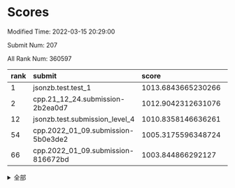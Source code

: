 # Scores

Modified Time: 2022-03-15 20:29:00

Submit Num: 207

All Rank Num: 360597

| rank |               submit               |       score        |       sigma        | pk_num |
| :--- | :--------------------------------- | :----------------- | :----------------- | :----- |
| 1    | jsonzb.test.test_1                 | 1013.6843665230266 | 0.8239550800445772 | 6968   |
| 2    | cpp.21_12_24.submission-2b2ea0d7   | 1012.9042312631076 | 0.8192790036535543 | 6963   |
| 12   | jsonzb.test.submission_level_4     | 1010.8358146636261 | 0.7783632645080629 | 6968   |
| 54   | cpp.2022_01_09.submission-5b0e3de2 | 1005.3175596348724 | 0.7197046019452874 | 6971   |
| 66   | cpp.2022_01_09.submission-816672bd | 1003.844866292127  | 0.7078141100952551 | 6969   |


<details>
<summary>全部</summary>

| rank |                 submit                 |       score        |       sigma        | pk_num |
| :--- | :------------------------------------- | :----------------- | :----------------- | :----- |
| 1    | jsonzb.test.test_1                     | 1013.6843665230266 | 0.8239550800445772 | 6968   |
| 2    | cpp.21_12_24.submission-2b2ea0d7       | 1012.9042312631076 | 0.8192790036535543 | 6963   |
| 3    | gobigger.level_3.submission_level_3_39 | 1011.7372050638485 | 0.7675852066815048 | 6970   |
| 4    | gobigger.level_3.submission_level_3_36 | 1011.4758511509066 | 0.7857168252222878 | 6968   |
| 5    | gobigger.level_3.submission_level_3_48 | 1011.4101009704659 | 0.7504548123924089 | 6969   |
| 6    | gobigger.level_3.submission_level_3_16 | 1011.0382157115148 | 0.767407706744841  | 6968   |
| 7    | gobigger.level_3.submission_level_3_22 | 1010.9937129007151 | 0.7616361863428657 | 6970   |
| 8    | gobigger.level_3.submission_level_3_31 | 1010.9383837013436 | 0.7824204018485869 | 6966   |
| 9    | gobigger.level_3.submission_level_3_42 | 1010.9248351613128 | 0.7727090029684311 | 6970   |
| 10   | gobigger.level_3.submission_level_3_18 | 1010.909622162002  | 0.7654103144593359 | 6969   |
| 11   | gobigger.level_3.submission_level_3_33 | 1010.8617977516001 | 0.7768855468439282 | 6969   |
| 12   | jsonzb.test.submission_level_4         | 1010.8358146636261 | 0.7783632645080629 | 6968   |
| 13   | gobigger.level_3.submission_level_3_43 | 1010.782698013444  | 0.7799863446724403 | 6967   |
| 14   | gobigger.level_3.submission_level_3_15 | 1010.7065517058344 | 0.7819242716096302 | 6966   |
| 15   | gobigger.level_3.submission_level_3_14 | 1010.6604840373858 | 0.7595441823081851 | 6966   |
| 16   | gobigger.level_3.submission_level_3_1  | 1010.6435034962979 | 0.7593098353203662 | 6966   |
| 17   | gobigger.level_3.submission_level_3_38 | 1010.55960626322   | 0.7547111185078269 | 6966   |
| 18   | gobigger.level_3.submission_level_3_8  | 1010.5434165507144 | 0.7742946209679069 | 6968   |
| 19   | gobigger.level_3.submission_level_3_19 | 1010.3707491000272 | 0.7574508837823428 | 6967   |
| 20   | gobigger.level_3.submission_level_3_37 | 1010.3630456345362 | 0.7816166465020833 | 6967   |
| 21   | gobigger.level_3.submission_level_3_47 | 1010.3597981139308 | 0.7760936550616431 | 6964   |
| 22   | gobigger.level_3.submission_level_3_3  | 1010.3046472016857 | 0.7586112807472891 | 6969   |
| 23   | gobigger.level_3.submission_level_3_12 | 1010.3039068156723 | 0.7568604151488881 | 6971   |
| 24   | gobigger.level_3.submission_level_3_49 | 1010.3038062255451 | 0.7578210985702019 | 6967   |
| 25   | gobigger.level_3.submission_level_3_44 | 1010.2997219318304 | 0.7430731618459919 | 6970   |
| 26   | gobigger.level_3.submission_level_3_40 | 1010.1987529568048 | 0.770568936357745  | 6971   |
| 27   | gobigger.level_3.submission_level_3_17 | 1010.1731137229103 | 0.7752238563585726 | 6970   |
| 28   | gobigger.level_3.submission_level_3_34 | 1010.1671310579355 | 0.7665025399209469 | 6972   |
| 29   | gobigger.level_3.submission_level_3_5  | 1010.1501312572063 | 0.7771323255239563 | 6966   |
| 30   | gobigger.level_3.submission_level_3_29 | 1010.1016928618014 | 0.7513390915859895 | 6968   |
| 31   | gobigger.level_3.submission_level_3_23 | 1010.0653673695244 | 0.7587478867718651 | 6968   |
| 32   | gobigger.level_3.submission_level_3_45 | 1010.0379388163623 | 0.7804328933766882 | 6969   |
| 33   | gobigger.level_3.submission_level_3_27 | 1010.0018981974785 | 0.7750759900366585 | 6965   |
| 34   | gobigger.level_3.submission_level_3_7  | 1009.9715340637889 | 0.7662481668231209 | 6966   |
| 35   | gobigger.level_3.submission_level_3_20 | 1009.9672019612033 | 0.7626887551269399 | 6969   |
| 36   | gobigger.level_3.submission_level_3_26 | 1009.8996930141271 | 0.794284109052198  | 6969   |
| 37   | gobigger.level_3.submission_level_3_28 | 1009.8330331969053 | 0.7535802199709596 | 6967   |
| 38   | gobigger.level_3.submission_level_3_24 | 1009.8190443253037 | 0.7496106821965148 | 6963   |
| 39   | gobigger.level_3.submission_level_3_6  | 1009.7775847009779 | 0.7600281134515192 | 6967   |
| 40   | gobigger.level_3.submission_level_3_9  | 1009.6864846184055 | 0.750617836565818  | 6971   |
| 41   | gobigger.level_3.submission_level_3_30 | 1009.6620405827688 | 0.7528059898230393 | 6972   |
| 42   | gobigger.level_3.submission_level_3_13 | 1009.5358281268506 | 0.7473169266086334 | 6971   |
| 43   | gobigger.level_3.submission_level_3_4  | 1009.5299258856551 | 0.7625088428628058 | 6963   |
| 44   | gobigger.level_3.submission_level_3_35 | 1009.433062591224  | 0.7670906138949543 | 6969   |
| 45   | gobigger.level_3.submission_level_3_25 | 1009.2815768585957 | 0.740435798269711  | 6966   |
| 46   | gobigger.level_3.submission_level_3_21 | 1009.2309129959866 | 0.7484910511376694 | 6965   |
| 47   | gobigger.level_3.submission_level_3_2  | 1009.1359694816499 | 0.7429548571570616 | 6969   |
| 48   | gobigger.level_3.submission_level_3_11 | 1009.1183337442492 | 0.7361489065509864 | 6970   |
| 49   | gobigger.level_3.submission_level_3_0  | 1008.984548010614  | 0.7429540295286313 | 6968   |
| 50   | gobigger.level_3.submission_level_3_10 | 1008.7825519401839 | 0.7335924821511016 | 6965   |
| 51   | gobigger.level_3.submission_level_3_41 | 1008.6067606035374 | 0.7687081770265033 | 6970   |
| 52   | gobigger.level_3.submission_level_3_46 | 1008.5343226401899 | 0.7443372351288362 | 6966   |
| 53   | gobigger.level_3.submission_level_3_32 | 1008.0244156943667 | 0.7451264918469156 | 6963   |
| 54   | cpp.2022_01_09.submission-5b0e3de2     | 1005.3175596348724 | 0.7197046019452874 | 6971   |
| 55   | gobigger.level_1.submission_level_1_13 | 1004.8988221502165 | 0.7182925152518855 | 6969   |
| 56   | gobigger.level_1.submission_level_1_16 | 1004.6783039662499 | 0.7134264708863514 | 6972   |
| 57   | gobigger.level_1.submission_level_1_26 | 1004.3690572978016 | 0.721526749195452  | 6965   |
| 58   | gobigger.level_1.submission_level_1_38 | 1004.2852648106103 | 0.7165975429527426 | 6967   |
| 59   | gobigger.level_1.submission_level_1_40 | 1004.2656721907659 | 0.7276374301014265 | 6972   |
| 60   | gobigger.level_1.submission_level_1_15 | 1004.2023114327329 | 0.7089680736666493 | 6969   |
| 61   | gobigger.level_1.submission_level_1_43 | 1004.142543355497  | 0.7285875193612704 | 6974   |
| 62   | gobigger.level_1.submission_level_1_9  | 1004.092198884407  | 0.7170329937286977 | 6973   |
| 63   | gobigger.level_1.submission_level_1_5  | 1003.9195668450895 | 0.7213787361684467 | 6970   |
| 64   | gobigger.level_1.submission_level_1_8  | 1003.9135503562504 | 0.7168632534736151 | 6965   |
| 65   | gobigger.level_1.submission_level_1_1  | 1003.8888694738517 | 0.7154422914738383 | 6964   |
| 66   | cpp.2022_01_09.submission-816672bd     | 1003.844866292127  | 0.7078141100952551 | 6969   |
| 67   | gobigger.level_1.submission_level_1_35 | 1003.8410915946047 | 0.732198904225452  | 6971   |
| 68   | gobigger.level_1.submission_level_1_17 | 1003.8312093288152 | 0.7230682408770969 | 6970   |
| 69   | gobigger.level_1.submission_level_1_24 | 1003.8294290801988 | 0.7259693716415536 | 6971   |
| 70   | gobigger.level_1.submission_level_1_48 | 1003.8208341515127 | 0.7142291867868742 | 6968   |
| 71   | gobigger.level_1.submission_level_1_4  | 1003.7896043653769 | 0.7243583853264338 | 6968   |
| 72   | gobigger.level_1.submission_level_1_44 | 1003.7110559294946 | 0.7075792984245871 | 6966   |
| 73   | gobigger.level_1.submission_level_1_37 | 1003.6933103052413 | 0.7230193735533985 | 6963   |
| 74   | gobigger.level_1.submission_level_1_32 | 1003.6581442388679 | 0.7206161099691046 | 6969   |
| 75   | gobigger.level_1.submission_level_1_11 | 1003.6142767908093 | 0.7087453783052088 | 6969   |
| 76   | gobigger.level_1.submission_level_1_34 | 1003.513275112988  | 0.7127137589488856 | 6969   |
| 77   | gobigger.level_1.submission_level_1_14 | 1003.4613558144049 | 0.7231758842180416 | 6968   |
| 78   | gobigger.level_1.submission_level_1_2  | 1003.455399330126  | 0.7322604849836737 | 6969   |
| 79   | gobigger.level_1.submission_level_1_42 | 1003.4098806544807 | 0.714963865440445  | 6963   |
| 80   | gobigger.level_1.submission_level_1_33 | 1003.3823679717547 | 0.7117783029795747 | 6967   |
| 81   | gobigger.level_1.submission_level_1_6  | 1003.3345313145823 | 0.7222276601652937 | 6974   |
| 82   | gobigger.level_1.submission_level_1_30 | 1003.2825998013518 | 0.7122380236447469 | 6963   |
| 83   | gobigger.level_1.submission_level_1_3  | 1003.1951628300474 | 0.7129462154711975 | 6961   |
| 84   | gobigger.level_1.submission_level_1_29 | 1003.1944880468518 | 0.7220923254370291 | 6969   |
| 85   | gobigger.level_1.submission_level_1_20 | 1003.1457221075711 | 0.7131791043743696 | 6968   |
| 86   | gobigger.level_1.submission_level_1_21 | 1003.1395883420929 | 0.7134302946626382 | 6964   |
| 87   | gobigger.level_1.submission_level_1_41 | 1003.1160741354778 | 0.7255294107837879 | 6965   |
| 88   | gobigger.level_1.submission_level_1_12 | 1003.0901683019507 | 0.7127904937062786 | 6965   |
| 89   | gobigger.level_1.submission_level_1_23 | 1002.9389261871763 | 0.7145369084127244 | 6969   |
| 90   | gobigger.level_1.submission_level_1_31 | 1002.8862900746261 | 0.7217085433548543 | 6966   |
| 91   | gobigger.level_1.submission_level_1_45 | 1002.863145897189  | 0.7041765885936502 | 6967   |
| 92   | gobigger.level_1.submission_level_1_19 | 1002.815432489574  | 0.7296414408663112 | 6966   |
| 93   | gobigger.level_1.submission_level_1_0  | 1002.7457503077574 | 0.7087764719182281 | 6965   |
| 94   | gobigger.level_1.submission_level_1_18 | 1002.6714890280763 | 0.7195742998610025 | 6974   |
| 95   | gobigger.level_1.submission_level_1_22 | 1002.6539524977129 | 0.7140718953966745 | 6976   |
| 96   | gobigger.level_1.submission_level_1_10 | 1002.6446815589675 | 0.7108202544178073 | 6971   |
| 97   | gobigger.level_1.submission_level_1_39 | 1002.6275718058426 | 0.7078554387792382 | 6964   |
| 98   | gobigger.level_1.submission_level_1_47 | 1002.5806212205971 | 0.7067454461690906 | 6971   |
| 99   | gobigger.level_1.submission_level_1_46 | 1002.4403737282094 | 0.7183559850114944 | 6970   |
| 100  | gobigger.level_1.submission_level_1_25 | 1002.419362358816  | 0.7213598471305787 | 6969   |
| 101  | gobigger.level_1.submission_level_1_27 | 1002.361426968304  | 0.7106462298179231 | 6968   |
| 102  | gobigger.level_1.submission_level_1_28 | 1002.3550278746695 | 0.7230042608255565 | 6970   |
| 103  | gobigger.level_1.submission_level_1_49 | 1002.1168545219123 | 0.7179674196874165 | 6964   |
| 104  | gobigger.level_1.submission_level_1_36 | 1002.0392396017714 | 0.7202465984063565 | 6967   |
| 105  | gobigger.level_1.submission_level_1_7  | 1001.7758897262837 | 0.710385169231547  | 6966   |
| 106  | gobigger.random.submission_random_4    | 997.0312976210198  | 0.7188027207592298 | 6960   |
| 107  | gobigger.random.submission_random_33   | 996.9002588076569  | 0.7121721242567607 | 6970   |
| 108  | gobigger.random.submission_random_27   | 996.8987001315741  | 0.7008162356944944 | 6965   |
| 109  | gobigger.random.submission_random_12   | 996.7628608965521  | 0.7051566897934572 | 6971   |
| 110  | gobigger.random.submission_random_23   | 996.6454944016892  | 0.698127218975531  | 6969   |
| 111  | gobigger.random.submission_random_36   | 996.4994627628342  | 0.714682078985934  | 6968   |
| 112  | gobigger.random.submission_random_6    | 996.4483814907085  | 0.7034249562706003 | 6970   |
| 113  | gobigger.random.submission_random_48   | 996.4432775060574  | 0.7067210290032888 | 6969   |
| 114  | gobigger.random.submission_random_22   | 996.4221607157342  | 0.7172489539752485 | 6970   |
| 115  | gobigger.random.submission_random_31   | 996.4063562533046  | 0.7018657009958517 | 6968   |
| 116  | gobigger.random.submission_random_45   | 996.3875062191449  | 0.7068398779661602 | 6972   |
| 117  | gobigger.random.submission_random_0    | 996.3636389434872  | 0.7136615110781308 | 6971   |
| 118  | gobigger.random.submission_random_17   | 996.3316298142872  | 0.7122695927674386 | 6968   |
| 119  | gobigger.random.submission_random_41   | 996.2255333131594  | 0.7078022001549693 | 6966   |
| 120  | gobigger.random.submission_random_37   | 996.1585911910557  | 0.7177386473473807 | 6967   |
| 121  | gobigger.random.submission_random_14   | 996.1425686439677  | 0.7190226329082074 | 6973   |
| 122  | gobigger.random.submission_random_28   | 996.1297561686971  | 0.7123291303555903 | 6968   |
| 123  | gobigger.random.submission_random_20   | 996.1023230296661  | 0.7078459307323698 | 6968   |
| 124  | gobigger.random.submission_random_39   | 996.1014603227081  | 0.7241475045317147 | 6965   |
| 125  | gobigger.random.submission_random_43   | 996.0814023152137  | 0.7147474356849219 | 6970   |
| 126  | gobigger.random.submission_random_47   | 996.0326198151419  | 0.7098189531954565 | 6969   |
| 127  | gobigger.random.submission_random_25   | 996.0018342730006  | 0.7111540983109129 | 6970   |
| 128  | gobigger.random.submission_random_24   | 995.9630613806961  | 0.7073445298471145 | 6969   |
| 129  | gobigger.random.submission_random_26   | 995.9334653827717  | 0.7015370397722395 | 6965   |
| 130  | gobigger.random.submission_random_29   | 995.9290248441765  | 0.7228106487973351 | 6965   |
| 131  | gobigger.random.submission_random_8    | 995.9203237286032  | 0.7254938117436605 | 6970   |
| 132  | gobigger.random.submission_random_40   | 995.8866430891745  | 0.7183343041024499 | 6964   |
| 133  | gobigger.random.submission_random_49   | 995.8606453235252  | 0.7109653020905651 | 6965   |
| 134  | gobigger.random.submission_random_21   | 995.8238480701091  | 0.7191892393273017 | 6974   |
| 135  | gobigger.random.submission_random_10   | 995.7940491992233  | 0.7099736169589849 | 6966   |
| 136  | gobigger.random.submission_random_19   | 995.7580891177317  | 0.7118815855325124 | 6972   |
| 137  | gobigger.random.submission_random_34   | 995.7531603696066  | 0.7158852984541277 | 6968   |
| 138  | gobigger.random.submission_random_38   | 995.705837995404   | 0.7018147601724368 | 6970   |
| 139  | gobigger.random.submission_random_15   | 995.6656488467701  | 0.7130193322019303 | 6970   |
| 140  | gobigger.random.submission_random_42   | 995.6528606590653  | 0.703077784059211  | 6972   |
| 141  | gobigger.random.submission_random_11   | 995.6518011133921  | 0.7012107394202184 | 6965   |
| 142  | gobigger.random.submission_random_18   | 995.6226879950763  | 0.7023730593291054 | 6972   |
| 143  | gobigger.random.submission_random_46   | 995.5816137716627  | 0.7222515192501702 | 6967   |
| 144  | gobigger.random.submission_random_9    | 995.4326154138516  | 0.7064466200195788 | 6961   |
| 145  | gobigger.random.submission_random_7    | 995.3654075531642  | 0.7289075502621148 | 6970   |
| 146  | gobigger.random.submission_random_13   | 995.3268426523343  | 0.7162263803805125 | 6962   |
| 147  | gobigger.random.submission_random_1    | 995.3091772493448  | 0.7030601073891485 | 6967   |
| 148  | gobigger.random.submission_random_16   | 995.2466568188769  | 0.7191438247338081 | 6968   |
| 149  | gobigger.random.submission_random_3    | 995.2333681747772  | 0.7044272486506371 | 6969   |
| 150  | gobigger.random.submission_random_32   | 995.187227862324   | 0.7186599262263202 | 6969   |
| 151  | gobigger.random.submission_random_5    | 995.1829664104765  | 0.7123988856586697 | 6968   |
| 152  | gobigger.random.submission_random_30   | 995.1285403961851  | 0.7167804352353803 | 6971   |
| 153  | gobigger.random.submission_random_44   | 995.0425647479025  | 0.728138776228531  | 6967   |
| 154  | gobigger.random.submission_random_35   | 994.9962026055083  | 0.7081437396115623 | 6970   |
| 155  | gobigger.random.submission_random_2    | 994.871863518328   | 0.7184022071020856 | 6968   |
| 156  | gobigger.level_2.submission_level_2_9  | 993.9361189830986  | 0.745216805095876  | 6968   |
| 157  | gobigger.level_2.submission_level_2_33 | 993.9262547955943  | 0.7255715878066531 | 6968   |
| 158  | gobigger.level_2.submission_level_2_49 | 993.8818579617467  | 0.7456660740700809 | 6965   |
| 159  | gobigger.level_2.submission_level_2_20 | 993.5645442659638  | 0.7183366825506068 | 6967   |
| 160  | gobigger.level_2.submission_level_2_11 | 993.5619540700529  | 0.7152291389639208 | 6962   |
| 161  | gobigger.level_2.submission_level_2_28 | 993.5570935100525  | 0.7413751028285772 | 6967   |
| 162  | gobigger.level_2.submission_level_2_8  | 993.5056465706118  | 0.7231512516219939 | 6968   |
| 163  | gobigger.level_2.submission_level_2_6  | 993.1630589132667  | 0.7343903329554953 | 6968   |
| 164  | gobigger.level_2.submission_level_2_14 | 993.1542598597146  | 0.7345161077560738 | 6970   |
| 165  | gobigger.level_2.submission_level_2_42 | 993.0318510437174  | 0.7503783769587162 | 6965   |
| 166  | gobigger.level_2.submission_level_2_15 | 992.977946810749   | 0.7314125024352055 | 6968   |
| 167  | gobigger.level_2.submission_level_2_47 | 992.9657673439607  | 0.7452659260515334 | 6974   |
| 168  | gobigger.level_2.submission_level_2_23 | 992.9000353672676  | 0.7275424666357773 | 6968   |
| 169  | gobigger.level_2.submission_level_2_40 | 992.8362675375713  | 0.7219315784199022 | 6967   |
| 170  | gobigger.level_2.submission_level_2_27 | 992.791775926641   | 0.7436877422264223 | 6966   |
| 171  | gobigger.level_2.submission_level_2_29 | 992.7765146624799  | 0.7246175491820479 | 6966   |
| 172  | gobigger.level_2.submission_level_2_5  | 992.6532644964567  | 0.7500953278204282 | 6965   |
| 173  | gobigger.level_2.submission_level_2_41 | 992.609193266305   | 0.719145792075702  | 6971   |
| 174  | gobigger.level_2.submission_level_2_44 | 992.4694656501504  | 0.7372004727847183 | 6966   |
| 175  | gobigger.level_2.submission_level_2_24 | 992.4403990146374  | 0.7288676129986505 | 6964   |
| 176  | gobigger.level_2.submission_level_2_45 | 992.3979738106482  | 0.7664906796688941 | 6971   |
| 177  | gobigger.level_2.submission_level_2_2  | 992.2616224575573  | 0.7436760835548258 | 6969   |
| 178  | gobigger.level_2.submission_level_2_34 | 992.2460182183949  | 0.767169776669063  | 6968   |
| 179  | gobigger.level_2.submission_level_2_16 | 992.18114679785    | 0.7552314099139446 | 6971   |
| 180  | gobigger.level_2.submission_level_2_43 | 992.0913899442428  | 0.7298399352328921 | 6973   |
| 181  | gobigger.level_2.submission_level_2_18 | 991.9627783595259  | 0.7461918364236898 | 6967   |
| 182  | gobigger.level_2.submission_level_2_22 | 991.8748948418496  | 0.7366847700280257 | 6973   |
| 183  | gobigger.level_2.submission_level_2_1  | 991.7698040093102  | 0.7643408124445084 | 6966   |
| 184  | gobigger.level_2.submission_level_2_38 | 991.5839351626494  | 0.758552516932966  | 6971   |
| 185  | gobigger.level_2.submission_level_2_10 | 991.5458932743196  | 0.7563640289595709 | 6968   |
| 186  | gobigger.level_2.submission_level_2_12 | 991.5388651472613  | 0.7685908235846486 | 6962   |
| 187  | gobigger.level_2.submission_level_2_0  | 991.5365362427182  | 0.7511129604244378 | 6970   |
| 188  | gobigger.level_2.submission_level_2_7  | 991.5264074404408  | 0.7505181544942056 | 6967   |
| 189  | gobigger.level_2.submission_level_2_19 | 991.448350760233   | 0.759328679064687  | 6967   |
| 190  | gobigger.level_2.submission_level_2_13 | 991.414447859597   | 0.740258903315874  | 6969   |
| 191  | gobigger.level_2.submission_level_2_4  | 991.4054678875243  | 0.7518457819975117 | 6965   |
| 192  | gobigger.level_2.submission_level_2_39 | 991.269495239049   | 0.7400298134993419 | 6973   |
| 193  | gobigger.level_2.submission_level_2_32 | 991.2217983058313  | 0.7602568985283159 | 6967   |
| 194  | gobigger.level_2.submission_level_2_3  | 991.1688816634492  | 0.7466186362531011 | 6968   |
| 195  | gobigger.level_2.submission_level_2_25 | 991.1410561073805  | 0.7573956475667407 | 6966   |
| 196  | gobigger.level_2.submission_level_2_31 | 991.119147273245   | 0.7649822393175989 | 6968   |
| 197  | gobigger.level_2.submission_level_2_26 | 991.1021447790488  | 0.7443906267207999 | 6969   |
| 198  | gobigger.level_2.submission_level_2_36 | 991.0688444109759  | 0.7588951586064244 | 6962   |
| 199  | gobigger.level_2.submission_level_2_48 | 991.0547270939184  | 0.7669871888045083 | 6973   |
| 200  | gobigger.level_2.submission_level_2_46 | 991.027489324208   | 0.7601632034103415 | 6969   |
| 201  | gobigger.level_2.submission_level_2_21 | 990.9669533181071  | 0.7971522891459041 | 6964   |
| 202  | gobigger.level_2.submission_level_2_37 | 990.7733799829432  | 0.7783716192865848 | 6974   |
| 203  | gobigger.level_2.submission_level_2_17 | 990.5774935147758  | 0.7600184497415321 | 6974   |
| 204  | gobigger.level_2.submission_level_2_35 | 990.454119091441   | 0.7551296849830937 | 6971   |
| 205  | gobigger.level_2.submission_level_2_30 | 990.4419582549835  | 0.76197527169938   | 6967   |
| 206  | gobigger.none.submission_none_0        | 979.4410423375106  | 1.196615379750712  | 6972   |
| 207  | gobigger.none.submission_none_1        | 974.4878900064546  | 1.616614732540491  | 6970   |

</details>
